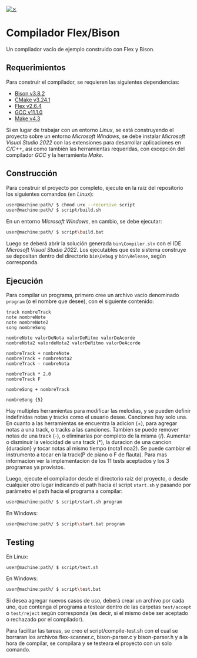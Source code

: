 [![✗](https://img.shields.io/badge/Release-v0.2.0-ffb600.svg?style=for-the-badge)](https://github.com/agustin-golmar/Flex-Bison-Compiler/releases)

# Compilador Flex/Bison

Un compilador vacío de ejemplo construido con Flex y Bison.

## Requerimientos

Para construir el compilador, se requieren las siguientes dependencias:

* [Bison v3.8.2](https://www.gnu.org/software/bison/)
* [CMake v3.24.1](https://cmake.org/)
* [Flex v2.6.4](https://github.com/westes/flex)
* [GCC v11.1.0](https://gcc.gnu.org/)
* [Make v4.3](https://www.gnu.org/software/make/)

Si en lugar de trabajar con un entorno _Linux_, se está construyendo el proyecto sobre un entorno _Microsoft Windows_, se debe instalar _Microsoft Visual Studio 2022_ con las extensiones para desarrollar aplicaciones en _C/C++_, así como también las herramientas requeridas, con excepción del compilador _GCC_ y la herramienta _Make_.

## Construcción

Para construir el proyecto por completo, ejecute en la raíz del repositorio los siguientes comandos (en _Linux_):

```bash
user@machine:path/ $ chmod u+x --recursive script
user@machine:path/ $ script/build.sh
```

En un entorno _Microsoft Windows_, en cambio, se debe ejecutar:

```bash
user@machine:path/ $ script\build.bat
```

Luego se deberá abrir la solución generada `bin\Compiler.sln` con el IDE _Microsoft Visual Studio 2022_. Los ejecutables que este sistema construye se depositan dentro del directorio `bin\Debug` y `bin\Release`, según corresponda.

## Ejecución

Para compilar un programa, primero cree un archivo vacío denominado `program` (o el nombre que desee), con el siguiente contenido:

```
track nombreTrack
note nombreNote
note nombreNote2
song nombreSong

nombreNote valorDeNota valorDeRitmo valorDeAcorde
nombreNota2 valordeNota2 valorDeRitmo valorDeAcorde

nombreTrack + nombreNote
nombreTrack + nombreNota2
nombreTrack - nombreNota

nombreTrack * 2.0
nombreTrack F

nombreSong + nombreTrack

nombreSong {5}
```

Hay multiples herramientas para modificar las melodias, y se pueden definir indefinidas notas y tracks como el usuario desee. Canciones hay solo una.
En cuanto a las herramientas se encuentra la adicion (+), para agregar notas a una track, o tracks a las canciones. Tambien se puede remover notas de una track (-), o eliminarlas por completo de la misma (/). Aumentar o disminuir la velocidad de una track (*), la duracion de una cancion {duracion} y tocar notas al mismo tiempo (nota1 noa2). Se puede cambiar el instrumento a tocar en la track(P de piano o F de flauta).
Para mas informacion ver la implementacion de los 11 tests aceptados y los 3 programas ya provistos.


Luego, ejecute el compilador desde el directorio raíz del proyecto, o desde cualquier otro lugar indicando el path hacia el script `start.sh` y pasando por parámetro el path hacia el programa a compilar:

```bash
user@machine:path/ $ script/start.sh program
```

En Windows:

```bash
user@machine:path/ $ script\start.bat program
```

## Testing

En Linux:

```bash
user@machine:path/ $ script/test.sh
```

En Windows:

```bash
user@machine:path/ $ script\test.bat
```

Si desea agregar nuevos casos de uso, deberá crear un archivo por cada uno, que contenga el programa a testear dentro de las carpetas `test/accept` o `test/reject` según corresponda (es decir, si el mismo debe ser aceptado o rechazado por el compilador).

Para facilitar las tareas, se creo el script/compile-test.sh con el cual se borraran los archivos flex-scanner.c, bison-parser.c y bison-parser.h y a la hora de compilar, se compilara y se testeara el proyecto con un solo comando.
